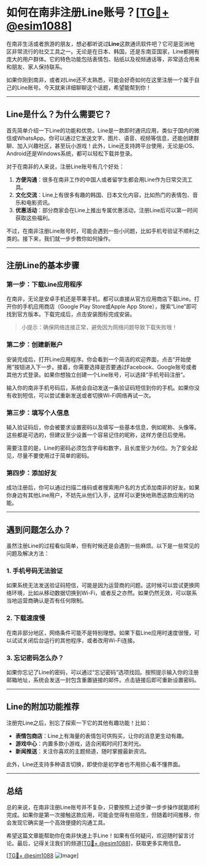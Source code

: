 # 如何在南非注册Line账号？[[TG💪+ @esim1088](https://t.me/s/esim1088)]

在南非生活或者旅游的朋友，想必都听说过**Line**这款通讯软件吧？它可是亚洲地区非常流行的社交工具之一。无论是在日本、韩国，还是东南亚国家，Line都拥有庞大的用户群体。它的特色功能包括表情包、贴纸以及视频通话等，非常适合用来和朋友、家人保持联系。

如果你刚到南非，或者对Line还不太熟悉，可能会好奇如何在这里注册一个属于自己的Line账号。今天就来详细聊聊这个话题，希望能帮到你！

---

## Line是什么？为什么需要它？

首先简单介绍一下Line的功能和优势。Line是一款即时通讯应用，类似于国内的微信或WhatsApp。你可以通过它发送文字、图片、语音、视频等信息，还能创建群聊、加入兴趣社区，甚至玩小游戏！此外，Line还支持跨平台使用，无论是iOS、Android还是Windows系统，都可以轻松下载并登录。

对于在南非的人来说，注册Line账号有几个好处：

1. **方便沟通**：很多在南非工作的中国人或者留学生都会用Line作为日常交流工具。
2. **文化交流**：Line上有很多有趣的韩国、日本文化内容，比如热门的表情包、音乐和电影资讯。
3. **优惠活动**：部分商家会在Line上推出专属优惠活动，注册Line后可以第一时间获取这些福利。

不过，在南非注册Line账号时，可能会遇到一些小问题，比如手机号验证不顺利之类的。接下来，我们就一步步教你如何操作。

---

## 注册Line的基本步骤

### 第一步：下载Line应用程序

在南非，无论是安卓手机还是苹果手机，都可以直接从官方应用商店下载Line。打开你的手机应用商店（Google Play Store或Apple App Store），搜索“Line”即可找到官方版本。下载完成后，点击安装图标完成安装。

> 小提示：确保网络连接正常，避免因为网络问题导致下载失败哦！

### 第二步：创建新账户

安装完成后，打开Line应用程序。你会看到一个简洁的欢迎界面，点击“开始使用”按钮进入下一步。接着，你需要选择是否要通过Facebook、Google账号或者其他方式登录。如果你想独立创建一个Line账号，可以选择“手机号码注册”。

输入你的南非手机号码后，系统会自动发送一条验证码短信到你的手机。如果你没有收到短信，可以尝试重新发送或者切换Wi-Fi网络再试一次。

### 第三步：填写个人信息

输入验证码后，你会被要求设置密码以及填写一些基本信息，例如昵称、头像等。这些都是可选的，但建议至少设置一个容易记住的昵称，这样方便日后使用。

需要注意的是，Line的密码必须包含字母和数字，且长度至少为6位。为了安全起见，尽量不要使用过于简单的密码。

### 第四步：添加好友

成功注册后，你可以通过扫描二维码或者搜索用户名的方式添加南非的好友。如果你身边有其他Line用户，不妨先从他们入手，这样可以更快地熟悉这款应用的功能。

---

## 遇到问题怎么办？

虽然注册Line的过程看似简单，但有时候还是会遇到一些麻烦。以下是一些常见的问题及解决方法：

### 1. 手机号码无法验证

如果系统无法发送验证码短信，可能是因为运营商的问题。这时候可以尝试更换网络环境，比如从移动数据切换到Wi-Fi，或者反之亦然。如果仍然无效，可以联系当地运营商确认是否有任何限制。

### 2. 下载速度慢

在南非部分地区，网络条件可能不是特别理想。如果下载Line应用时速度很慢，可以试试关闭后台运行的其他程序，或者改用Wi-Fi连接。

### 3. 忘记密码怎么办？

如果你忘记了Line的密码，可以通过“忘记密码”选项找回。按照提示输入你的注册邮箱地址，系统会发送一封包含重置链接的邮件。点击链接后即可重新设置密码。

---

## Line的附加功能推荐

注册完Line之后，别忘了探索一下它的其他有趣功能！比如：

- **表情包商店**：Line上有海量的表情包可供购买，让你的消息更生动有趣。
- **游戏中心**：内置多款小游戏，适合闲暇时间打发时光。
- **新闻推送**：关注你喜欢的主题频道，随时掌握最新资讯。

此外，Line还支持多种语言切换，即使你是初学者也不用担心看不懂界面。

---

## 总结

总的来说，在南非注册Line账号并不复杂，只要按照上述步骤一步步操作就能顺利完成。如果你是第一次接触这款应用，可能会觉得有些陌生，但随着时间推移，你会发现它确实是一个高效便捷的沟通工具。

希望这篇文章能帮助你在南非快速上手Line！如果有任何疑问，欢迎随时留言讨论。最后，记得关注我们的频道[[TG💪+ @esim1088](https://t.me/s/esim1088)]，获取更多实用信息。

[[TG💪+ @esim1088](https://t.me/s/esim1088) ![Image](https://i.postimg.cc/4NQfJmqS/Snipaste-2025-05-13-00-14-12.png)]